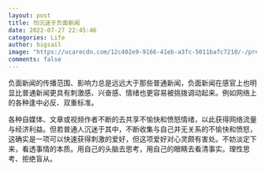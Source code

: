 ```yaml
---
layout: post
title: 勿沉迷于负面新闻
date: 2022-07-27 22:45:46
categories: Life
author: bigsail
image: "https://ucarecdn.com/12c402e9-9166-41eb-a3fc-5011bafc7210/-/preview/985x720/"
comments: false
---
```


负面新闻的传播范围、影响力总是远远大于那些普通新闻，负面新闻在感官上也明显比普通新闻更具有刺激感、兴奋感、情绪也更容易被挑拨调动起来。例如网络上的各种逢中必反、双重标准。

各种自媒体、文章或视频作者不断的去共享不愉快和愤怒情绪，以此获得网络流量与经济利益。但若普通人沉迷于其中，不断收集与自己并无关系的不愉快和愤怒，这确实是一项可以快速获得刺激的爱好，但这项爱好对心灵颇有害处。不妨淡定下来，看透事情的本质。用自己的头脑去思考，用自己的眼睛去看清事实。理性思考、拒绝盲从。